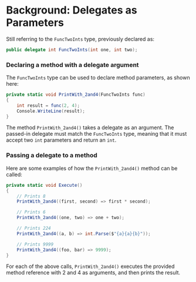 [//]: # (GENERATED FILE -- DO NOT EDIT)
# Background: Delegates as Parameters

Still referring to the `FuncTwoInts` type, previously declared as:

```csharp
public delegate int FuncTwoInts(int one, int two);
```

### Declaring a method with a delegate argument

The `FuncTwoInts` type can be used to declare method parameters, as shown here:

```csharp
private static void PrintWith_2and4(FuncTwoInts func)
{
    int result = func(2, 4);
    Console.WriteLine(result);
}
```

The method `PrintWith_2and4()` takes a delegate as an argument. The passed-in delegate must match the `FuncTwoInts` type, meaning that it must accept two `int` parameters and return an `int`. 

### Passing a delegate to a method

Here are some examples of how the `PrintWith_2and4()` method can be called:

```csharp
private static void Execute()
{
    // Prints 8
    PrintWith_2and4((first, second) => first * second);

    // Prints 6
    PrintWith_2and4((one, two) => one + two);

    // Prints 224
    PrintWith_2and4((a, b) => int.Parse($"{a}{a}{b}"));

    // Prints 9999
    PrintWith_2and4((foo, bar) => 9999);
}
```

For each of the above calls, `PrintWith_2and4()` executes the provided method reference with 2 and 4 as arguments, and then prints the result.

